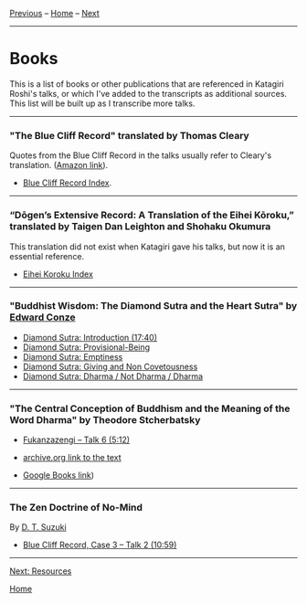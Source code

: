 <a name="0"></a>
[Previous](BCR#0) – 
[Home](index#books) – 
[Next](resources#0)

---
# Books

This is a list of books or other publications that are referenced in Katagiri Roshi's talks, or which I've added to the transcripts as additional sources. This list will be built up as I transcribe more talks.

---
<a name="BCR"></a>
### "The Blue Cliff Record" translated by Thomas Cleary

Quotes from the Blue Cliff Record in the talks usually refer to Cleary's translation. ([Amazon link](https://www.amazon.com/dp/159030232X/ref=cm_sw_em_r_mt_dp_aLlMFb72FPDHC)).

- [Blue Cliff Record Index](BCR#0).

---
<a name="eihei-koroku"></a>
### “Dōgen’s Extensive Record: A Translation of the Eihei Kōroku,” translated by Taigen Dan Leighton and Shohaku Okumura

This translation did not exist when Katagiri gave his talks, but now it is an essential reference.

- [Eihei Koroku Index](dogen#eihei-koroku)

---
<a name="buddhist-wisdom"></a>
### "Buddhist Wisdom: The Diamond Sutra and the Heart Sutra" by [Edward Conze](glossary#edward-conze)

- [Diamond Sutra: Introduction (17:40)](1979-05-09-Diamond-Sutra-Introduction#1740)
- [Diamond Sutra: Provisional-Being](1979-07-25-Diamond-Sutra-Provisional-Being#0)
- [Diamond Sutra: Emptiness](1979-08-01-Diamond-Sutra-Emptiness#0)
- [Diamond Sutra: Giving and Non Covetousness](1979-08-08-Diamond-Sutra-Giving-and-Non-Covetousness.md#0)
- [Diamond Sutra: Dharma / Not Dharma / Dharma](1979-08-15-Diamond-Sutra-Dharma-Not-Dharma-Dharma#0)

---
<a name="central-conception"></a>
### "The Central Conception of Buddhism and the Meaning of the Word Dharma" by Theodore Stcherbatsky

- [Fukanzazengi – Talk 6 (5:12)](1979-06-14-Fukanzazengi-Talk-6#512)

- [archive.org link to the text](https://archive.org/stream/in.ernet.dli.2015.189881/2015.189881.The-Central-Conception-Of-Buddhism_djvu.txt)
- [Google Books link](https://books.google.com/books?id=C4HSakZwijIC&pg=PA18&lpg=PA18&dq=%22This+is+samskara+in+the+Buddhist+system%22&source=bl&ots=5i_tVITDm8&sig=ACfU3U2sXeTWnfGnSqQzvOecj4Vb2F04rQ&hl=en&sa=X&ved=2ahUKEwihipGzq9DrAhUYK80KHQTICW8Q6AEwAXoECAIQAQ#v=onepage&q=%22This%20is%20samskara%20in%20the%20Buddhist%20system%22&f=false))

---
### The Zen Doctrine of No-Mind

By [D. T. Suzuki](glossary#d-t-suzuki)

- [Blue Cliff Record, Case 3 – Talk 2 (10:59)](1980-04-20-Blue-Cliff-Record-Case-3-Talk-2#1059)

---
[Next: Resources](resources#0)

[Home](index#resources)
